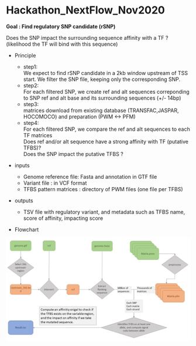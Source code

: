 # Hackathon_NextFlow_Nov2020

**Goal : Find regulatory SNP candidate (rSNP)**

Does the SNP impact the surrounding sequence affinity with a TF ? (likelihood the TF will bind with this sequence)

* Principle

    - step1:  
We expect to find rSNP candidate in a 2kb window upstream of TSS start. We filter the SNP file, keeping only the corresponding SNP.
    - step2:  
For each filtered SNP, we create ref and alt sequences correponding to SNP ref and alt base and its surrounding sequences (+/- 14bp)
    - step3:  
matrices download from existing database (TRANSFAC,JASPAR, HOCOMOCO) and preparation (PWM <-> PFM)
    - step4:  
For each filtered SNP, we compare the ref and alt sequences to each TF matrices  
Does ref and/or alt sequence have a strong affinity with TF (putative TFBS)?  
Does the SNP impact the putative TFBS ?  

* inputs
    - Genome reference file: Fasta and annotation in GTF file
    - Variant file : in VCF format
    - TFBS pattern matrices : directory of PWM files (one file per TFBS)

* outputs
    - TSV file with regulatory variant, and metadata such as TFBS name, score of affinity, impacting score

* Flowchart

![STIP_flow_chart](STIP_detailed.jpg)

